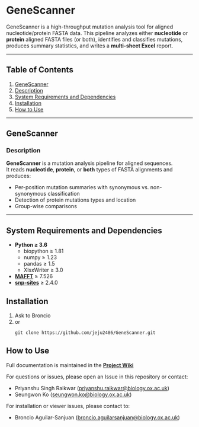 # GeneScanner
GeneScanner is a high-throughput mutation analysis tool for aligned nucleotide/protein FASTA data. This pipeline analyzes either **nucleotide** or **protein** aligned FASTA files (or both), identifies and classifies mutations, produces summary statistics, and writes a **multi-sheet Excel** report. 

---

## Table of Contents
1. [GeneScanner](#genescanner)
2. [Description](#description)
3. [System Requirements and Dependencies](#system-requirements-and-dependencies)
4. [Installation](#installation)
5. [How to Use](#how-to-use)

---

## GeneScanner

### Description

**GeneScanner** is a mutation analysis pipeline for aligned sequences.  
It reads **nucleotide**, **protein**, or **both** types of FASTA alignments and produces:

- Per-position mutation summaries with synonymous vs. non-synonymous classification 
- Detection of protein mutations types and location
- Group-wise comparisons 
  
---

## System Requirements and Dependencies
- **Python ≥ 3.6**
    - biopython ≥ 1.81 
    - numpy ≥ 1.23
    - pandas ≥ 1.5
    - XlsxWriter ≥ 3.0
- [**MAFFT**](https://github.com/GSLBiotech/mafft) ≥ 7.526  
- [**snp-sites**](https://github.com/sanger-pathogens/snp-sites) ≥  2.4.0

## Installation

1. Ask to Broncio
2. or
   ```
   git clone https://github.com/jeju2486/GeneScanner.git
   ```

## How to Use

Full documentation is maintained in the **[Project Wiki](https://github.com/jeju2486/GeneScanner/wiki/GeneScanner)**

For questions or issues, please open an Issue in this repository or contact:

* Priyanshu Singh Raikwar ([priyanshu.raikwar@biology.ox.ac.uk](mailto:priyanshu.raikwar@biology.ox.ac.uk))
* Seungwon Ko ([seungwon.ko@biology.ox.ac.uk](mailto:seungwon.ko@biology.ox.ac.uk))

For installation or viewer issues, please contact to:

* Broncio Aguilar-Sanjuan ([broncio.aguilarsanjuan@biology.ox.ac.uk](mailto:broncio.aguilarsanjuan@biology.ox.ac.uk))
